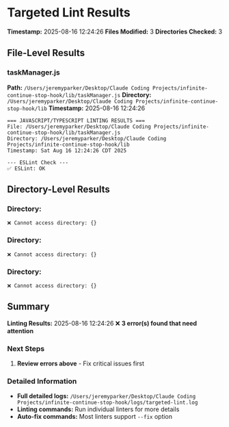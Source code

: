 # Targeted Lint Results

**Timestamp:** 2025-08-16 12:24:26
**Files Modified:**        3
**Directories Checked:**        3

## File-Level Results

### taskManager.js
**Path:** `/Users/jeremyparker/Desktop/Claude Coding Projects/infinite-continue-stop-hook/lib/taskManager.js`
**Directory:** `/Users/jeremyparker/Desktop/Claude Coding Projects/infinite-continue-stop-hook/lib`
**Timestamp:** 2025-08-16 12:24:26

```
=== JAVASCRIPT/TYPESCRIPT LINTING RESULTS ===
File: /Users/jeremyparker/Desktop/Claude Coding Projects/infinite-continue-stop-hook/lib/taskManager.js
Directory: /Users/jeremyparker/Desktop/Claude Coding Projects/infinite-continue-stop-hook/lib
Timestamp: Sat Aug 16 12:24:26 CDT 2025

--- ESLint Check ---
✅ ESLint: OK
```

## Directory-Level Results

### Directory: 
```
❌ Cannot access directory: {}
```

### Directory: 
```
❌ Cannot access directory: {}
```

### Directory: 
```
❌ Cannot access directory: {}
```


## Summary

**Linting Results:** 2025-08-16 12:24:26
❌ **3 error(s) found that need attention**





### Next Steps
1. **Review errors above** - Fix critical issues first




### Detailed Information
- **Full detailed logs:** `/Users/jeremyparker/Desktop/Claude Coding Projects/infinite-continue-stop-hook/logs/targeted-lint.log`
- **Linting commands:** Run individual linters for more details
- **Auto-fix commands:** Most linters support `--fix` option


